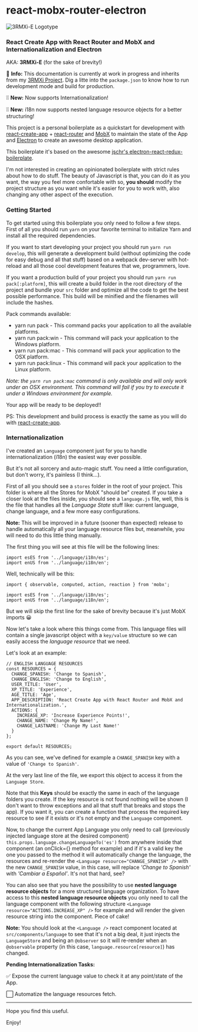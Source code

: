 # react-mobx-router-electron

![3RMXi-E Logotype](https://raw.githubusercontent.com/alexvcasillas/react-mobx-router-electron/master/3RMXi-E.jpg)

### React Create App with React Router and MobX and Internationalization and Electron

AKA: **3RMXi-E** (for the sake of brevity!)

📢 **Info:** This documentation is currently at work in progress and inherits from my [3RMXi Project](https://github.com/alexvcasillas/react-mobx-router). Dig a litte into the `package.json` to know how to run development mode and build for production.

❕❕ **New:** Now supports Internationalization!

❕❕ **New:** i18n now supports nested language resource objects for a better structuring!

This project is a personal boilerplate as a quickstart for development with [react-create-app](https://github.com/facebookincubator/create-react-app) + [react-router](https://github.com/ReactTraining/react-router) and [MobX](https://github.com/mobxjs/mobx) to maintain the state of the App and [Electron](https://github.com/electron/electron) to create an awesome desktop application.

This boilerplate it's based on the awesome [jschr's electron-react-redux-boilerplate](https://github.com/jschr/electron-react-redux-boilerplate).

I'm not interested in creating an opinionated boilerplate with strict rules about how to do stuff. The beauty of Javascript is that, you can do it as you want, the way you feel more confortable with so, **you should** modify the project structure as you want while it's easier for you to work with, also changing any other aspect of the execution.

### Getting Started

To get started using this boilerplate you only need to follow a few steps. First of all
you should run `yarn` on your favorite terminal to initialize Yarn and install all the required
dependencies.

If you want to start developing your project you should run `yarn run develop`, this will generate
a development build (without optimizing the code for easy debug and all that stuff) based on a webpack dev-server
with hot-reload and all those cool development features that we, programmers, love.

If you want a production build of your project you should run `yarn run pack[:platform]`, this will create a build folder in the root
directory of the project and bundle your `src` folder and optimize all the code to get the best possible performance. This build will be minified and the filenames will include the hashes.

Pack commands available:
* yarn run pack - This command packs your application to all the available platforms.
* yarn run pack:win - This command will pack your application to the Windows platform.
* yarn run pack:mac - This command will pack your application to the OSX platform.
* yarn run pack:linux - This command will pack your application to the Linux platform.

_Note: the `yarn run pack:mac` command is only available and will only work under an OSX environment. This command will fail if you try to execute it under a Windows environment for example._

Your app will be ready to be deployed!!

PS: This development and build process is exactly the same as you will do with [react-create-app](https://github.com/facebookincubator/create-react-app).

### Internationalization

I've created an `Language` component just for you to handle internationalization (i18n) the easiest way ever possible.

But it's not all sorcery and auto-magic stuff. You need a little configuration, but don't worry, it's painless (I think...).

First of all you should see a `stores` folder in the root of your project. This folder is where all the Stores for MobX "should be"
created. If you take a closer look at the files inside, you should see a `language.js` file, well, this is the file that handles all the
_Language State_ stuff like: current language, change language, and a few more easy configurations.

**Note:** This will be improved in a future (sooner than expected) release to handle automatically all your language resource files
but, meanwhile, you will need to do this little thing manually.

The first thing you will see at this file will be the following lines:

```
import esES from '../language/i18n/es';
import enUS from '../language/i18n/en';
```

Well, technically will be this:

```
import { observable, computed, action, reaction } from 'mobx';

import esES from '../language/i18n/es';
import enUS from '../language/i18n/en';
```

But we will skip the first line for the sake of brevity because it's just MobX imports 😀

Now let's take a look where this things come from. This language files will contain a single javascript object with
a `key/value` structure so we can easily access the _language resource_ that we need.

Let's look at an example:

```
// ENGLISH LANGUAGE RESOURCES
const RESOURCES = {
  CHANGE_SPANISH: 'Change to Spanish',
  CHANGE_ENGLISH: 'Change to English',
  USER_TITLE: 'User',
  XP_TITLE: 'Experience',
  AGE_TITLE: 'Age',
  APP_DESCRIPTION: 'React Create App with React Router and MobX and Internationalization.',
  ACTIONS: {
    INCREASE_XP: 'Increase Experience Points!',
    CHANGE_NAME: 'Change My Name!',
    CHANGE_LASTNAME: 'Change My Last Name!'
  }
};

export default RESOURCES;

```

As you can see, we've defined for example a `CHANGE_SPANISH` key with a value of `'Change to Spanish'`.

At the very last line of the file, we export this object to access it from the `Language Store`.

Note that this **Keys** should be exactly the same in each of the language folders you create. If the key resource is not found
nothing will be shown (I don't want to throw exceptions and all that stuff that breaks and stops the app). If you want it, you can create a function that process the required key resource to see if it exists or it's not empty and the `Language` component.

Now, to change the current App Language you only need to call (previously injected language store at the desired component) `this.props.language.changeLanguageTo('es')` from anywhere inside that component (an onClick={} method for example) and if it's a valid key the one you passed to the method it will automatically change the language, the resources and re-render the `<Language resource="CHANGE_SPANISH" />` with the new `CHANGE_SPANISH` value, in this case, will replace _'Change to Spanish'_  with _'Cambiar a Español'_. It's not that hard, see?

You can also see that you have the possibility to use **nested language resource objects** for a more structured language organization. To have access to this **nested language resource objects** you only need to call the language component with the following structure `<Language resource="ACTIONS.INCREASE_XP" />` for example and will render the given resource string into the component. Piece of cake!

**Note:** You should look at the `<Language />` react component located at `src/components/language` to see that it's not a big deal, it just injects the `LanguageStore` and being an `@observer` so it will re-render when an `@observable` property (in this case, `language.resource[resource]`) has changed.

**Pending Internationalization Tasks:**

✅ Expose the current language value to check it at any point/state of the App.

⬜ Automatize the language resources fetch.

---

Hope you find this useful.

Enjoy!
